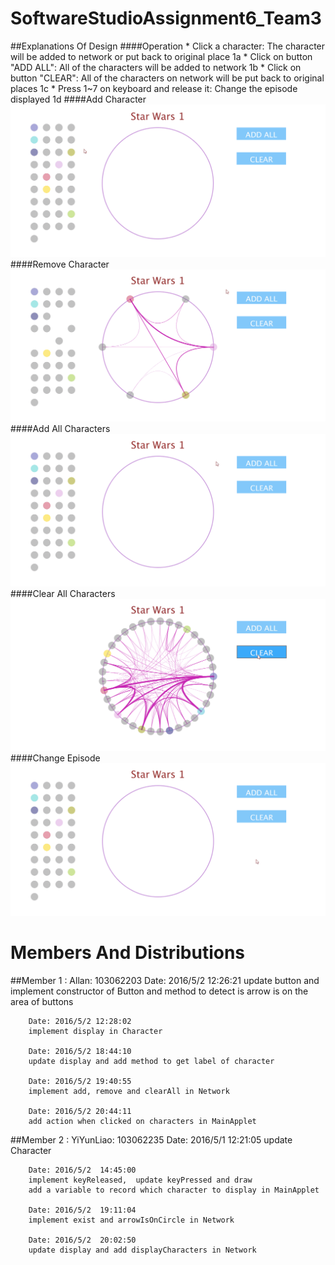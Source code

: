 # SoftwareStudioAssignment6_Team3 #
##Explanations Of Design
####Operation
	*	Click a character: The character will be added to network or
									put back to original place 1a
	*	Click on button "ADD ALL": All of the characters will be added to network 1b
	*	Click on button "CLEAR": All of the characters on network will be put back to original places 1c
	*	Press 1~7 on keyboard and release it: Change the episode displayed 1d
####Add Character
![alt text](/picture/add.gif "Add Character")
####Remove Character
![alt text](/picture/remove.gif "Remove Character")
####Add All Characters
![alt text](/picture/addAll.gif "Add All Characters")
####Clear All Characters
![alt text](/picture/clear.gif "Clear All Characters")
####Change Episode
![alt text](/picture/changeEpisode.gif "Change Episode")

# Members And Distributions #
##Member 1 : Allan: 103062203
		Date: 2016/5/2 12:26:21
		update button and implement constructor of Button
		and method to detect is arrow is on the area of buttons

		Date: 2016/5/2 12:28:02
		implement display in Character

		Date: 2016/5/2 18:44:10
		update display and add method to get label of character

		Date: 2016/5/2 19:40:55
		implement add, remove and clearAll in Network

		Date: 2016/5/2 20:44:11
		add action when clicked on characters in MainApplet
##Member 2 : YiYunLiao: 103062235
		Date: 2016/5/1  12:21:05
		update Character
		
		Date: 2016/5/2  14:45:00
		implement keyReleased,  update keyPressed and draw
		add a variable to record which character to display in MainApplet
		
		Date: 2016/5/2  19:11:04
		implement exist and arrowIsOnCircle in Network
		
		Date: 2016/5/2  20:02:50
		update display and add displayCharacters in Network
